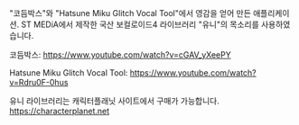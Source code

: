 "코듬박스"와 "Hatsune Miku Glitch Vocal Tool"에서 영감을 얻어 만든 애플리케이션. ST MEDiA에서 제작한 국산 보컬로이드4 라이브러리 "유니"의 목소리를 사용하였습니다. 

코듬박스: https://www.youtube.com/watch?v=cGAV_yXeePY

Hatsune Miku Glitch Vocal Tool: https://www.youtube.com/watch?v=Rdru0F-0hus

유니 라이브러리는 캐릭터플래닛 사이트에서 구매가 가능합니다. https://characterplanet.net
